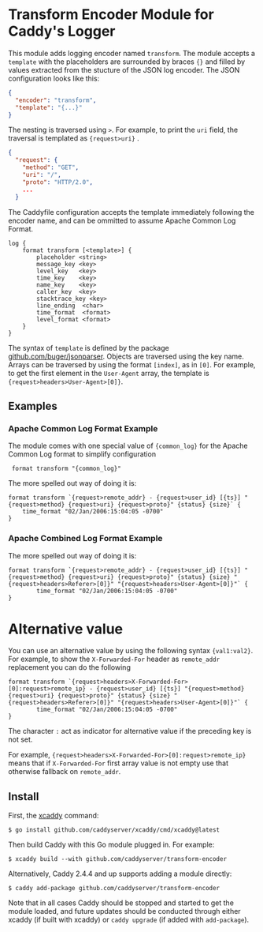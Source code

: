 Transform Encoder Module for Caddy's Logger
===============================================

This module adds logging encoder named `transform`. The module accepts a `template` with the placeholders are surrounded
by
braces `{}` and filled by values extracted from the stucture of the JSON log encoder. The JSON configuration looks like
this:

```json
{
  "encoder": "transform",
  "template": "{...}"
}
```

The nesting is traversed using `>`. For example, to print the `uri` field, the traversal is templated as `{request>uri}`
.

```json
{
  "request": {
    "method": "GET",
    "uri": "/",
    "proto": "HTTP/2.0",
    ...
  }
```

The Caddyfile configuration accepts the template immediately following the encoder name, and can be ommitted to assume
Apache Common Log Format.

```caddyfile
log {
	format transform [<template>] {
		placeholder <string>
		message_key <key>
		level_key   <key>
		time_key    <key>
		name_key    <key>
		caller_key  <key>
		stacktrace_key <key>
		line_ending  <char>
		time_format  <format>
		level_format <format>
	}
}
```

The syntax of `template` is defined by the package [github.com/buger/jsonparser](https://github.com/buger/jsonparser).
Objects are traversed using the key name. Arrays can be traversed by using the format `[index]`, as in `[0]`. For
example, to get the first element in the `User-Agent` array, the template is `{request>headers>User-Agent>[0]}`.

## Examples

### Apache Common Log Format Example

The module comes with one special value of `{common_log}` for the Apache Common Log format to simplify configuration

```caddyfile
 format transform "{common_log}"
```

The more spelled out way of doing it is:

```caddyfile
format transform `{request>remote_addr} - {request>user_id} [{ts}] "{request>method} {request>uri} {request>proto}" {status} {size}` {
	time_format "02/Jan/2006:15:04:05 -0700"
}
```

### Apache Combined Log Format Example

The more spelled out way of doing it is:

```caddy
format transform `{request>remote_addr} - {request>user_id} [{ts}] "{request>method} {request>uri} {request>proto}" {status} {size} "{request>headers>Referer>[0]}" "{request>headers>User-Agent>[0]}"` {
        time_format "02/Jan/2006:15:04:05 -0700"
}
```

# Alternative value

You can use an alternative value by using the following syntax `{val1:val2}`. For example, to show the `X-Forwarded-For`
header as `remote_addr` replacement you can do the following

```caddy
format transform `{request>headers>X-Forwarded-For>[0]:request>remote_ip} - {request>user_id} [{ts}] "{request>method} {request>uri} {request>proto}" {status} {size} "{request>headers>Referer>[0]}" "{request>headers>User-Agent>[0]}"` {
        time_format "02/Jan/2006:15:04:05 -0700"
}
```

The character `:` act as indicator for alternative value if the preceding key is not set.

For example, `{request>headers>X-Forwarded-For>[0]:request>remote_ip}` means that if `X-Forwarded-For` first array value is not empty use that otherwise fallback on `remote_addr`.

## Install

First, the [xcaddy](https://github.com/caddyserver/xcaddy) command:

```shell
$ go install github.com/caddyserver/xcaddy/cmd/xcaddy@latest
```

Then build Caddy with this Go module plugged in. For example:

```shell
$ xcaddy build --with github.com/caddyserver/transform-encoder
```

Alternatively, Caddy 2.4.4 and up supports adding a module directly:
```shell
$ caddy add-package github.com/caddyserver/transform-encoder
```

Note that in all cases Caddy should be stopped and started to get the module loaded, and future updates should be conducted through either xcaddy (if built with xcaddy) or `caddy upgrade` (if added with `add-package`).
